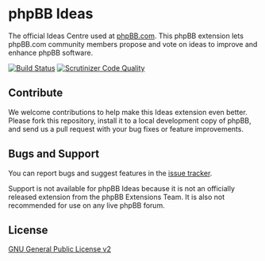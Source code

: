 # phpBB Ideas

The official Ideas Centre used at [phpBB.com](https://www.phpbb.com/ideas/). This phpBB extension lets phpBB.com community members propose and vote on ideas to improve and enhance phpBB software.

[![Build Status](https://github.com/phpbb/ideas/workflows/Tests/badge.svg)](https://github.com/phpbb/ideas/actions)
[![Scrutinizer Code Quality](https://scrutinizer-ci.com/g/phpbb/ideas/badges/quality-score.png?b=master)](https://scrutinizer-ci.com/g/phpbb/ideas/?branch=master)

## Contribute

We welcome contributions to help make this Ideas extension even better. Please fork this repository, install it to a local development copy of phpBB, and send us a pull request with your bug fixes or feature improvements.

## Bugs and Support

You can report bugs and suggest features in the [issue tracker](https://github.com/phpbb/ideas/issues).

Support is not available for phpBB Ideas because it is not an officially released extension from the phpBB Extensions Team. It is also not recommended for use on any live phpBB forum.

## License
[GNU General Public License v2](license.txt)
